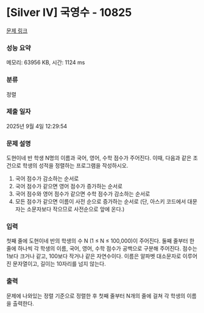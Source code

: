 # [Silver IV] 국영수 - 10825 

[문제 링크](https://www.acmicpc.net/problem/10825) 

### 성능 요약

메모리: 63956 KB, 시간: 1124 ms

### 분류

정렬

### 제출 일자

2025년 9월 4일 12:29:54

### 문제 설명

<p>도현이네 반 학생 N명의 이름과 국어, 영어, 수학 점수가 주어진다. 이때, 다음과 같은 조건으로 학생의 성적을 정렬하는 프로그램을 작성하시오.</p>

<ol>
	<li>국어 점수가 감소하는 순서로</li>
	<li>국어 점수가 같으면 영어 점수가 증가하는 순서로</li>
	<li>국어 점수와 영어 점수가 같으면 수학 점수가 감소하는 순서로</li>
	<li>모든 점수가 같으면 이름이 사전 순으로 증가하는 순서로 (단, 아스키 코드에서 대문자는 소문자보다 작으므로 사전순으로 앞에 온다.)</li>
</ol>

### 입력 

 <p>첫째 줄에 도현이네 반의 학생의 수 N (1 ≤ N ≤ 100,000)이 주어진다. 둘째 줄부터 한 줄에 하나씩 각 학생의 이름, 국어, 영어, 수학 점수가 공백으로 구분해 주어진다. 점수는 1보다 크거나 같고, 100보다 작거나 같은 자연수이다. 이름은 알파벳 대소문자로 이루어진 문자열이고, 길이는 10자리를 넘지 않는다.</p>

### 출력 

 <p>문제에 나와있는 정렬 기준으로 정렬한 후 첫째 줄부터 N개의 줄에 걸쳐 각 학생의 이름을 출력한다.</p>

